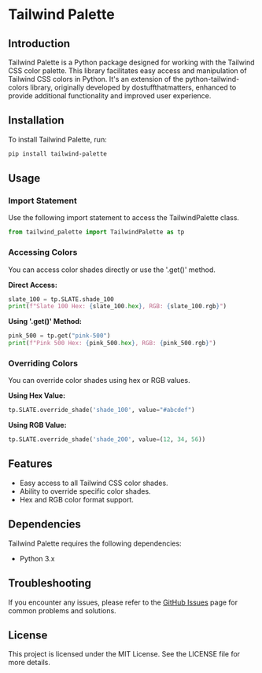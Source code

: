 # Tailwind Palette

## Introduction

Tailwind Palette is a Python package designed for working with the Tailwind CSS color palette. This library facilitates easy access and manipulation of Tailwind CSS colors in Python. It's an extension of the python-tailwind-colors library, originally developed by dostuffthatmatters, enhanced to provide additional functionality and improved user experience.

## Installation

To install Tailwind Palette, run:

```bash
pip install tailwind-palette
```

## Usage

### Import Statement

Use the following import statement to access the TailwindPalette class.

```python
from tailwind_palette import TailwindPalette as tp
```

### Accessing Colors

You can access color shades directly or use the '.get()' method.

**Direct Access:**

```python
slate_100 = tp.SLATE.shade_100
print(f"Slate 100 Hex: {slate_100.hex}, RGB: {slate_100.rgb}")
```

**Using '.get()' Method:**

```python
pink_500 = tp.get("pink-500")
print(f"Pink 500 Hex: {pink_500.hex}, RGB: {pink_500.rgb}")
```

### Overriding Colors

You can override color shades using hex or RGB values.

**Using Hex Value:**

```python
tp.SLATE.override_shade('shade_100', value="#abcdef")
```

**Using RGB Value:**

```python
tp.SLATE.override_shade('shade_200', value=(12, 34, 56))
```

## Features

- Easy access to all Tailwind CSS color shades.
- Ability to override specific color shades.
- Hex and RGB color format support.

## Dependencies

Tailwind Palette requires the following dependencies:
- Python 3.x

## Troubleshooting

If you encounter any issues, please refer to the [GitHub Issues](https://github.com/your-github-username/tailwind-palette/issues) page for common problems and solutions.

## License

This project is licensed under the MIT License. See the LICENSE file for more details.
